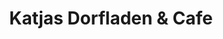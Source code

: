 ---
title: "Katjas Dorfladen & Cafe"
url: /kirch-goens/katjas-dorfladen-und-cafe/
shop: Dorfladen
---